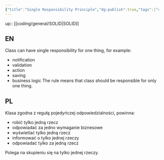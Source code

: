 ```yaml
---
{"title":"Single Responsibility Principle","dg-publish":true,"tags":["coding/SOLID"],"permalink":"/coding/general/single-responsibility-principle/","dgPassFrontmatter":true}
---
```


up:: [[coding/general/SOLID\|SOLID]]

## EN 
Class can have single responsibility for one thing, for example:
- notification
- validation
- action
- saving
- business logic
The rule means that class should be responsible for only one thing.

## PL 

Klasa zgodna z regułą pojedyńczej odpowiedzialności, powinna:
- robić tylko jedną rzecz
- odpowiadać za jedno wymaganie biznesowe
- wyświetlać tylko jedną rzecz
- informować o tylko jednej rzeczy
- odpowiadać tylko za jedną rzecz

Polega na skupieniu się na tylko jednej rzeczy.